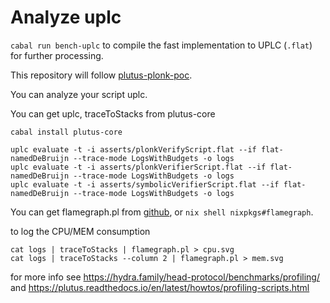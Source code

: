 # Analyze uplc

`cabal run bench-uplc` to compile the fast implementation to UPLC (`.flat`) for further processing.

This repository will follow [plutus-plonk-poc](https://github.com/perturbing/plutus-plonk-poc).

You can analyze your script uplc.

You can get uplc, traceToStacks from plutus-core
```
cabal install plutus-core
```
```
uplc evaluate -t -i asserts/plonkVerifyScript.flat --if flat-namedDeBruijn --trace-mode LogsWithBudgets -o logs
uplc evaluate -t -i asserts/plonkVerifierScript.flat --if flat-namedDeBruijn --trace-mode LogsWithBudgets -o logs
uplc evaluate -t -i asserts/symbolicVerifierScript.flat --if flat-namedDeBruijn --trace-mode LogsWithBudgets -o logs
```

You can get flamegraph.pl from [github](https://github.com/brendangregg/FlameGraph), or `nix shell nixpkgs#flamegraph`.

to log the CPU/MEM consumption
```
cat logs | traceToStacks | flamegraph.pl > cpu.svg
cat logs | traceToStacks --column 2 | flamegraph.pl > mem.svg
```
for more info see https://hydra.family/head-protocol/benchmarks/profiling/
and https://plutus.readthedocs.io/en/latest/howtos/profiling-scripts.html
